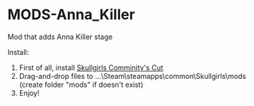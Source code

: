 # MODS-Anna_Killer
Mod that adds Anna Killer stage

Install:
1. First of all, install [Skullgirls Comminity's Cut](https://github.com/Back-Black-Door/SkullGirls-Comminity-s-Cut)
2. Drag-and-drop files to ...\Steam\steamapps\common\Skullgirls\mods (create folder "mods" if doesn't exist)
3. Enjoy!
